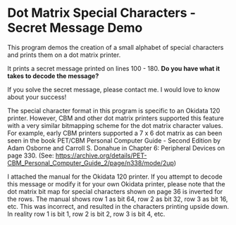 # Dot Matrix Special Characters - Secret Message Demo 

This program demos the creation of a small alphabet of special characters and prints them on a dot matrix printer.

It prints a secret message printed on lines 100 - 180. **Do you have what it takes to decode the message?**

If you solve the secret message, please contact me. I would love to know about your success!

The special character format in this program is specific to an Okidata 120 printer. However, CBM and other dot matrix printers supported this feature with a very similar bitmapping scheme for the dot matrix character values. For example, early CBM printers supported a 7 x 6 dot matrix as can been seen in the book PET/CBM Personal Computer Guide - Second Edition by Adam Osborne and Carroll S. Donahue in Chapter 6: Peripheral Devices on page 330. (See: https://archive.org/details/PET-CBM_Personal_Computer_Guide_2/page/n338/mode/2up)

I attached the manual for the Okidata 120 printer. If you attempt to decode this message or modify it for your own Okidata printer, please note that the dot matrix bit map for special characters shown on page 36 is inverted for the rows. The manual shows row 1 as bit 64, row 2 as bit 32, row 3 as bit 16, etc. This was incorrect, and resulted in the characters printing upside down. In reality row 1 is bit 1, row 2 is bit 2, row 3 is bit 4, etc.
